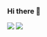 ### Hi there 👋



[<img src="https://img.shields.io/badge/LinkedIn-0077B5?style=for-the-badge&logo=linkedin&logoColor=white" />]("https://www.linkedin.com/in/brennan-skinner-642783a3/)
[<img src="https://img.shields.io/badge/Medium-12100E?style=for-the-badge&logo=medium&logoColor=white" />]('https://medium.com/@bgskinner3')



<!--
**bgskinner3/bgskinner3** is a ✨ _special_ ✨ repository because its `README.md` (this file) appears on your GitHub profile.

Here are some ideas to get you started:

- 🔭 I’m currently working on ...
- 🌱 I’m currently learning ...
- 👯 I’m looking to collaborate on ...
- 🤔 I’m looking for help with ...
- 💬 Ask me about ...
- 📫 How to reach me: ...
- 😄 Pronouns: ...
- ⚡ Fun fact: ...
-->
